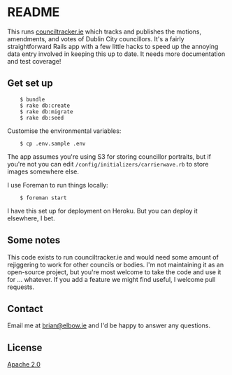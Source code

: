 # README

This runs [counciltracker.ie](https://www.counciltracker.ie) which tracks and publishes the motions, amendments, and votes of Dublin City councillors. It's a fairly straightforward Rails app with a few little hacks to speed up the annoying data entry involved in keeping this up to date. It needs more documentation and test coverage!

## Get set up

        $ bundle
        $ rake db:create
        $ rake db:migrate
        $ rake db:seed

Customise the environmental variables:

        $ cp .env.sample .env

The app assumes you're using S3 for storing councillor portraits, but if you're not you can edit `/config/initializers/carrierwave.rb` to store images somewhere else.

I use Foreman to run things locally:

        $ foreman start

I have this set up for deployment on Heroku. But you can deploy it elsewhere, I bet.

## Some notes

This code exists to run counciltracker.ie and would need some amount of rejiggering to work for other councils or bodies. I'm not maintaining it as an open-source project, but you're most welcome to take the code and use it for ... whatever. If you add a feature we might find useful, I welcome pull requests.

## Contact

Email me at [brian@elbow.ie](mailto:brian@elbow.ie) and I'd be happy to answer any questions.

## License

[Apache 2.0](LICENSE)